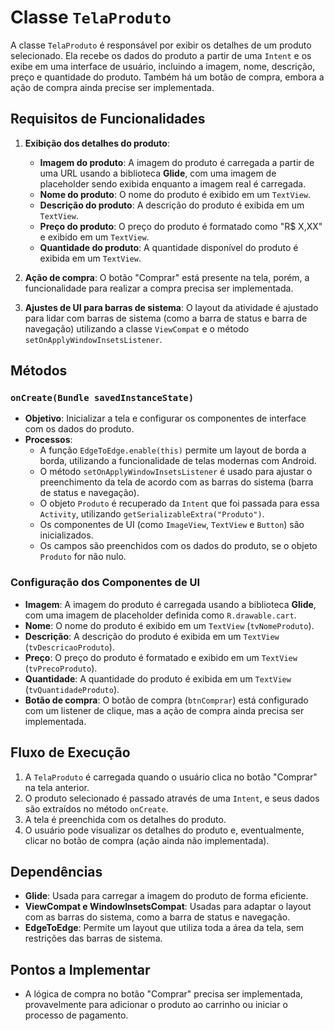 # Classe `TelaProduto`

A classe `TelaProduto` é responsável por exibir os detalhes de um produto selecionado. Ela recebe os dados do produto a partir de uma `Intent` e os exibe em uma interface de usuário, incluindo a imagem, nome, descrição, preço e quantidade do produto. Também há um botão de compra, embora a ação de compra ainda precise ser implementada.

## Requisitos de Funcionalidades

1. **Exibição dos detalhes do produto**:
   - **Imagem do produto**: A imagem do produto é carregada a partir de uma URL usando a biblioteca **Glide**, com uma imagem de placeholder sendo exibida enquanto a imagem real é carregada.
   - **Nome do produto**: O nome do produto é exibido em um `TextView`.
   - **Descrição do produto**: A descrição do produto é exibida em um `TextView`.
   - **Preço do produto**: O preço do produto é formatado como "R$ X,XX" e exibido em um `TextView`.
   - **Quantidade do produto**: A quantidade disponível do produto é exibida em um `TextView`.

2. **Ação de compra**: O botão "Comprar" está presente na tela, porém, a funcionalidade para realizar a compra precisa ser implementada.

3. **Ajustes de UI para barras de sistema**: O layout da atividade é ajustado para lidar com barras de sistema (como a barra de status e barra de navegação) utilizando a classe `ViewCompat` e o método `setOnApplyWindowInsetsListener`.

## Métodos

### `onCreate(Bundle savedInstanceState)`
- **Objetivo**: Inicializar a tela e configurar os componentes de interface com os dados do produto.
- **Processos**:
  - A função `EdgeToEdge.enable(this)` permite um layout de borda a borda, utilizando a funcionalidade de telas modernas com Android.
  - O método `setOnApplyWindowInsetsListener` é usado para ajustar o preenchimento da tela de acordo com as barras do sistema (barra de status e navegação).
  - O objeto `Produto` é recuperado da `Intent` que foi passada para essa `Activity`, utilizando `getSerializableExtra("Produto")`.
  - Os componentes de UI (como `ImageView`, `TextView` e `Button`) são inicializados.
  - Os campos são preenchidos com os dados do produto, se o objeto `Produto` for não nulo.

### Configuração dos Componentes de UI
- **Imagem**: A imagem do produto é carregada usando a biblioteca **Glide**, com uma imagem de placeholder definida como `R.drawable.cart`.
- **Nome**: O nome do produto é exibido em um `TextView` (`tvNomeProduto`).
- **Descrição**: A descrição do produto é exibida em um `TextView` (`tvDescricaoProduto`).
- **Preço**: O preço do produto é formatado e exibido em um `TextView` (`tvPrecoProduto`).
- **Quantidade**: A quantidade do produto é exibida em um `TextView` (`tvQuantidadeProduto`).
- **Botão de compra**: O botão de compra (`btnComprar`) está configurado com um listener de clique, mas a ação de compra ainda precisa ser implementada.

## Fluxo de Execução

1. A `TelaProduto` é carregada quando o usuário clica no botão "Comprar" na tela anterior.
2. O produto selecionado é passado através de uma `Intent`, e seus dados são extraídos no método `onCreate`.
3. A tela é preenchida com os detalhes do produto.
4. O usuário pode visualizar os detalhes do produto e, eventualmente, clicar no botão de compra (ação ainda não implementada).

## Dependências

- **Glide**: Usada para carregar a imagem do produto de forma eficiente.
- **ViewCompat e WindowInsetsCompat**: Usadas para adaptar o layout com as barras do sistema, como a barra de status e navegação.
- **EdgeToEdge**: Permite um layout que utiliza toda a área da tela, sem restrições das barras de sistema.

## Pontos a Implementar

- A lógica de compra no botão "Comprar" precisa ser implementada, provavelmente para adicionar o produto ao carrinho ou iniciar o processo de pagamento.
